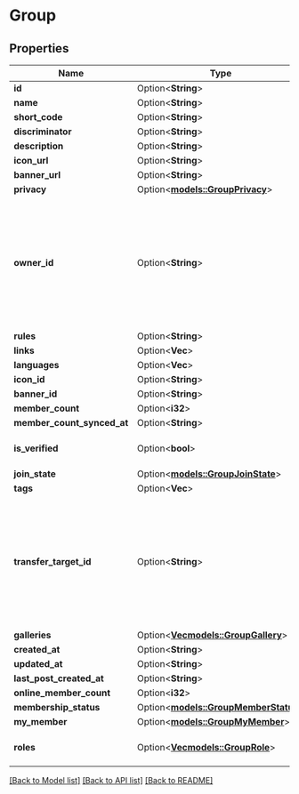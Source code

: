# Group

## Properties

Name | Type | Description | Notes
------------ | ------------- | ------------- | -------------
**id** | Option<**String**> |  | [optional]
**name** | Option<**String**> |  | [optional]
**short_code** | Option<**String**> |  | [optional]
**discriminator** | Option<**String**> |  | [optional]
**description** | Option<**String**> |  | [optional]
**icon_url** | Option<**String**> |  | [optional]
**banner_url** | Option<**String**> |  | [optional]
**privacy** | Option<[**models::GroupPrivacy**](GroupPrivacy.md)> |  | [optional]
**owner_id** | Option<**String**> | A users unique ID, usually in the form of `usr_c1644b5b-3ca4-45b4-97c6-a2a0de70d469`. Legacy players can have old IDs in the form of `8JoV9XEdpo`. The ID can never be changed. | [optional]
**rules** | Option<**String**> |  | [optional]
**links** | Option<**Vec<String>**> |  | [optional]
**languages** | Option<**Vec<String>**> |  | [optional]
**icon_id** | Option<**String**> |  | [optional]
**banner_id** | Option<**String**> |  | [optional]
**member_count** | Option<**i32**> |  | [optional]
**member_count_synced_at** | Option<**String**> |  | [optional]
**is_verified** | Option<**bool**> |  | [optional][default to false]
**join_state** | Option<[**models::GroupJoinState**](GroupJoinState.md)> |  | [optional]
**tags** | Option<**Vec<String>**> |   | [optional]
**transfer_target_id** | Option<**String**> | A users unique ID, usually in the form of `usr_c1644b5b-3ca4-45b4-97c6-a2a0de70d469`. Legacy players can have old IDs in the form of `8JoV9XEdpo`. The ID can never be changed. | [optional]
**galleries** | Option<[**Vec<models::GroupGallery>**](GroupGallery.md)> |   | [optional]
**created_at** | Option<**String**> |  | [optional]
**updated_at** | Option<**String**> |  | [optional]
**last_post_created_at** | Option<**String**> |  | [optional]
**online_member_count** | Option<**i32**> |  | [optional]
**membership_status** | Option<[**models::GroupMemberStatus**](GroupMemberStatus.md)> |  | [optional]
**my_member** | Option<[**models::GroupMyMember**](GroupMyMember.md)> |  | [optional]
**roles** | Option<[**Vec<models::GroupRole>**](GroupRole.md)> | Only returned if ?includeRoles=true is specified. | [optional]

[[Back to Model list]](../README.md#documentation-for-models) [[Back to API list]](../README.md#documentation-for-api-endpoints) [[Back to README]](../README.md)


